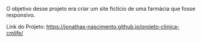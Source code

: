 O objetivo desse projeto era criar um site fictício de uma farmácia que fosse responsivo.

Link do Projeto: https://jonathas-nascimento.github.io/projeto-clinica-cmlife/
